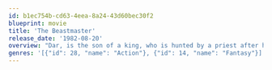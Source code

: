 ```yaml
---
id: b1ec754b-cd63-4eea-8a24-43d60bec30f2
blueprint: movie
title: 'The Beastmaster'
release_date: '1982-08-20'
overview: "Dar, is the son of a king, who is hunted by a priest after his birth and grows up in another family. When he becomes a grown man his new father is murdered by savages and he discovers that he has the ability to communicate with the animals, which leads him on his quest for revenge against his father's killers."
genres: '[{"id": 28, "name": "Action"}, {"id": 14, "name": "Fantasy"}]'
---
```

